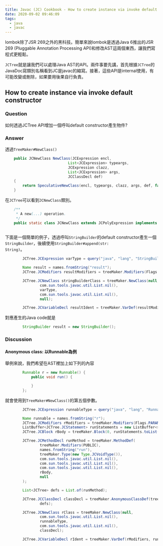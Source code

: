 ```yaml
---
title: Javac (JC) Cookbook - How to create instance via invoke default constructor
date: 2020-09-02 09:46:09
tags: 
  - java
  - javac
---
```

lombok除了JSR 269之外的黑科技。簡單來說lombok是透過Java 6推出的JSR 269 (Pluggable Annotation Processing API)和修改AST這兩個東西，讓我們寫程式更輕鬆。

<code>JCTree</code>就是讓我們可以處理Java AST的API。兩件事要先講，首先根據<code>JCTree</code>的JavaDoc寫類別名稱看到JC是javac的縮寫。接著，這些API是internal使用，有可能改變或刪除，如果要用後果自行負責。

## How to create instance via invoke default constructor

### Question

如何透過JCTree API增加一個呼叫default constructor產生物件?

### Answer

透過<code>TreeMaker#NewClass()</code>
``` java
    public JCNewClass NewClass(JCExpression encl,
                             List<JCExpression> typeargs,
                             JCExpression clazz,
                             List<JCExpression> args,
                             JCClassDecl def)
    {
        return SpeculativeNewClass(encl, typeargs, clazz, args, def, false);
    }
```

在<code>JCTree</code>可以看到<code>JCNewClass</code>類別。

``` java
    /**
     * A new(...) operation.
     */
    public static class JCNewClass extends JCPolyExpression implements NewClassTree {
 
```

下面是一個簡單的例子，透過呼叫<code>StringBuilder</code>的default constructor產生一個<code>StringBuilder</code>，後續使用<code>StringBuilder#append(str: String)</code>。

``` java
        JCTree.JCExpression varType = query("java", "lang", "StringBuilder");

        Name result = names.fromString("result");
        JCTree.JCModifiers resultModifiers = treeMaker.Modifiers(Flags.PARAMETER);

        JCTree.JCNewClass stringBuilderClass = treeMaker.NewClass(null,
                com.sun.tools.javac.util.List.nil(),
                varType,
                com.sun.tools.javac.util.List.nil(),
                null);

        JCTree.JCVariableDecl resultIdent = treeMaker.VarDef(resultModifiers, result, varType, stringBuilderClass);
```

對應產生的Java code就是

``` java
        StringBuilder result = new StringBuilder();
```

### Discussion

#### Anonymous class: 以Runnable為例

舉例來說，我們希望在AST裡加上如下列的內容

``` java
        Runnable r = new Runnable() {
            public void run() {

            }
        };
```

就會使用到<code>TreeMaker#NewClass()</code>的第五個參數。


``` java
        JCTree.JCExpression runnableType = query("java", "lang", "Runnable");

        Name runnable = names.fromString("r");
        JCTree.JCModifiers rModifiers = treeMaker.Modifiers(Flags.PARAMETER);
        ListBuffer<JCTree.JCStatement> runStatements = new ListBuffer<>();
        JCTree.JCBlock rBody = treeMaker.Block(0, runStatements.toList());

        JCTree.JCMethodDecl runMethod = treeMaker.MethodDef(
                treeMaker.Modifiers(PUBLIC),
                names.fromString("run"),
                treeMaker.Type(new Type.JCVoidType()),
                com.sun.tools.javac.util.List.nil(),
                com.sun.tools.javac.util.List.nil(),
                com.sun.tools.javac.util.List.nil(),
                rBody,
                null
        );

        List<JCTree> defs = List.of(runMethod);

        JCTree.JCClassDecl classDecl = treeMaker.AnonymousClassDef(treeMaker.Modifiers(PARAMETER),
                defs);

        JCTree.JCNewClass rClass = treeMaker.NewClass(null,
                com.sun.tools.javac.util.List.nil(),
                runnableType,
                com.sun.tools.javac.util.List.nil(),
                classDecl);

        JCTree.JCVariableDecl rIdent = treeMaker.VarDef(rModifiers, runnable, runnableType, rClass);
```
